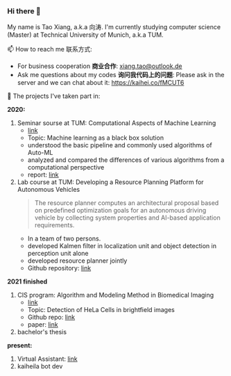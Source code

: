 ### Hi there 👋

<!--
**yunshu67/yunshu67** is a ✨ _special_ ✨ repository because its `README.md` (this file) appears on your GitHub profile.

Here are some ideas to get you started:

- 🔭 I’m currently working on ...
- 🌱 I’m currently learning ...
- 👯 I’m looking to collaborate on ...
- 🤔 I’m looking for help with ...
- 💬 Ask me about ...
- 📫 How to reach me: ...
- 😄 Pronouns: ...
- ⚡ Fun fact: ...
-->

My name is Tao Xiang, a.k.a 向涛. I'm currently studying computer science (Master) at Technical University of Munich, a.k.a TUM. 

📫 How to reach me 联系方式:
  - For business cooperation **商业合作**: xiang.tao@outlook.de
  - Ask me questions about my codes **询问我代码上的问题**: Please ask in the server and we can chat about it:  https://kaihei.co/fMCUT6   

👥 The projects I've taken part in:

**2020:**

1. Seminar sourse at TUM: Computational Aspects of Machine Learning 
    - [link](https://campus.tum.de/tumonline/wbLv.wbShowLVDetail?pStpSpNr=950434852&pSpracheNr=1)
    - Topic: Machine learning as a black box solution
    - understood the basic pipeline and commonly used algorithms of Auto-ML
    - analyzed and compared the differences of various algorithms from a computational perspective
    - report: [link](https://yunshu67.github.io/blog-taoxiang/articles/Machine%20Learning%20as%20a%20Black%20Box-tao%20xiang.pdf)
2. Lab course at TUM: Developing a Resource Planning Platform for Autonomous Vehicles
    > The resource planner computes an architectural proposal based on predefined optimization goals for an autonomous driving vehicle by collecting system properties and AI-based application requirements.
    - In a team of two persons.
    - developed Kalmen filter in localization unit and object detection in perception unit alone
    - developed resource planner jointly
    - Github repository: [link](https://cutt.ly/RaRPPfAV)

**2021 finished**
1. CIS program: Algorithm and Modeling Method in Biomedical Imaging
    - [link](https://www.cathaypath.com/onlineprojects/JensRittscher.html)
    - Topic: Detection of HeLa Cells in brightfield images
    - Github repo: [link](https://github.com/yunshu67/Analysis-of-brightfield-images)
    - paper: [link](https://github.com/yunshu67/Analysis-of-brightfield-images/blob/main/Detection%20of%20HeLa%20Cells%20in%20brightfield%20images.pdf)
2. bachelor's thesis


**present:**
1. Virtual Assistant: [link](https://github.com/n0t-th3b0t/Virtual-assistant)
2. kaiheila bot dev



 
